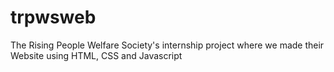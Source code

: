 # trpwsweb

The Rising People Welfare Society's internship project where we made their Website using HTML, CSS and Javascript
